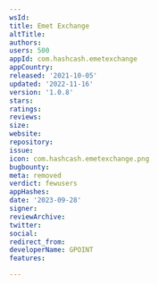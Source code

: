 ```yaml
---
wsId: 
title: Emet Exchange
altTitle: 
authors: 
users: 500
appId: com.hashcash.emetexchange
appCountry: 
released: '2021-10-05'
updated: '2022-11-16'
version: '1.0.8'
stars: 
ratings: 
reviews: 
size: 
website: 
repository: 
issue: 
icon: com.hashcash.emetexchange.png
bugbounty: 
meta: removed
verdict: fewusers
appHashes: 
date: '2023-09-28'
signer: 
reviewArchive: 
twitter: 
social: 
redirect_from: 
developerName: GPOINT
features: 

---
```


